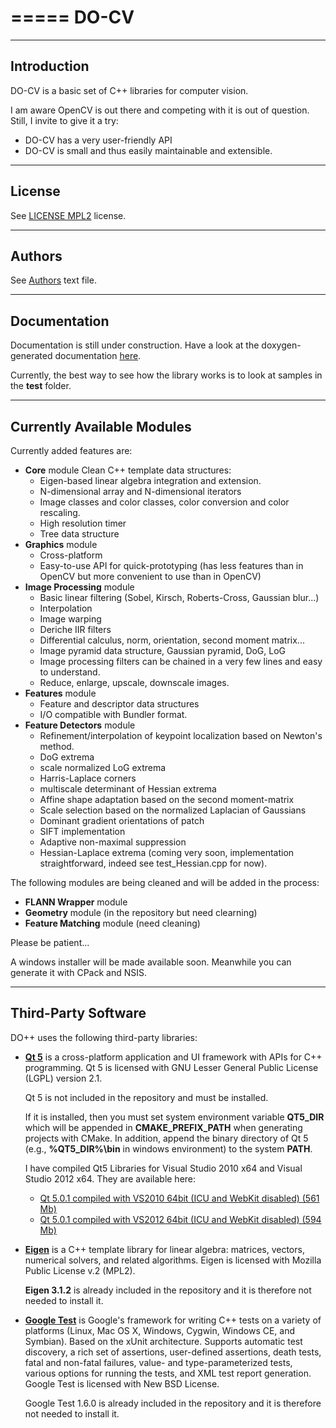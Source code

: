 =====
DO-CV
=====

------------
Introduction
------------

DO-CV is a basic set of C++ libraries for computer vision.

I am aware OpenCV is out there and competing with it is out of question.
Still, I invite to give it a try:
* DO-CV has a very user-friendly API
* DO-CV is small and thus easily maintainable and extensible.

-------
License
-------

See [LICENSE MPL2](https://github.com/DO-CV/DO-CV/raw/master/COPYING.MPL2) license.


-------
Authors
-------

See [Authors](https://github.com/openMVG/openMVG/raw/master/AUTHORS) text file.

-------------
Documentation
-------------

Documentation is still under construction. Have a look at the doxygen-generated documentation [here](http://do-cv.github.io/DO-CV/).

Currently, the best way to see how the library works is to look at samples in the **test** folder.

---------------------------
Currently Available Modules
---------------------------
Currently added features are:
- **Core** module
  Clean C++ template data structures:
  * Eigen-based linear algebra integration and extension.
  * N-dimensional array and N-dimensional iterators
  * Image classes and color classes, color conversion and color rescaling.
  * High resolution timer
  * Tree data structure
- **Graphics** module
  * Cross-platform
  * Easy-to-use API for quick-prototyping
  (has less features than in OpenCV but more convenient to use than in OpenCV)
- **Image Processing** module
  * Basic linear filtering (Sobel, Kirsch, Roberts-Cross, Gaussian blur...)
  * Interpolation
  * Image warping
  * Deriche IIR filters
  * Differential calculus, norm, orientation, second moment matrix...
  * Image pyramid data structure, Gaussian pyramid, DoG, LoG
  * Image processing filters can be chained in a very few lines and easy to understand.
  * Reduce, enlarge, upscale, downscale images.
- **Features** module
  * Feature and descriptor data structures
  * I/O compatible with Bundler format.
- **Feature Detectors** module
  * Refinement/interpolation of keypoint localization based on Newton's method.
  * DoG extrema
  * scale normalized LoG extrema
  * Harris-Laplace corners
  * multiscale determinant of Hessian extrema
  * Affine shape adaptation based on the second moment-matrix
  * Scale selection based on the normalized Laplacian of Gaussians
  * Dominant gradient orientations of patch
  * SIFT implementation
  * Adaptive non-maximal suppression
  * Hessian-Laplace extrema (coming very soon, implementation straightforward, indeed see test_Hessian.cpp for now).

The following modules are being cleaned and will be added in the process:
- **FLANN Wrapper** module
- **Geometry** module (in the repository but need clearning)
- **Feature Matching** module (need cleaning)

Please be patient...

A windows installer will be made available soon. Meanwhile you can generate it with CPack and NSIS.


--------------------
Third-Party Software
--------------------

DO++ uses the following third-party libraries:

- [**Qt 5**](qt-project.org) is a cross-platform application and UI framework with APIs for C++ programming.
  Qt 5 is licensed with GNU Lesser General Public License (LGPL) version 2.1.
  
  Qt 5 is not included in the repository and must be installed. 
  
  If it is installed, then you must set system environment variable **QT5_DIR** which will be appended in **CMAKE_PREFIX_PATH** when generating projects with CMake. In addition, append the binary directory of Qt 5 (e.g., **%QT5_DIR%\bin** in windows environment) to the system **PATH**.
  
  I have compiled Qt5 Libraries for Visual Studio 2010 x64 and Visual Studio 2012 x64.
  They are available here:
  - [Qt 5.0.1 compiled with VS2010 64bit (ICU and WebKit disabled) (561 Mb)](https://dl.dropbox.com/u/80774144/repositories/qt-5.0.1-msvc2010-x64.7z)
  - [Qt 5.0.1 compiled with VS2012 64bit (ICU and WebKit disabled) (594 Mb)](https://dl.dropbox.com/u/80774144/repositories/qt-5.0.1-msvc2012-x64.7z)

- [**Eigen**](http://eigen.tuxfamily.org/) is a C++ template library for linear algebra: matrices, vectors, numerical solvers, and related algorithms. Eigen is licensed with Mozilla Public License v.2 (MPL2).
  
  **Eigen 3.1.2** is already included in the repository and it is therefore not needed to install it.

- [**Google Test**](https://code.google.com/p/googletest/) is Google's framework for writing C++ tests on a variety of platforms (Linux, Mac OS X, Windows, Cygwin, Windows CE, and Symbian). Based on the xUnit architecture. Supports automatic test discovery, a rich set of assertions, user-defined assertions, death tests, fatal and non-fatal failures, value- and type-parameterized tests, various options for running the tests, and XML test report generation. Google Test is licensed with New BSD License.
  
  Google Test 1.6.0 is already included in the repository and it is therefore not needed to install it.
